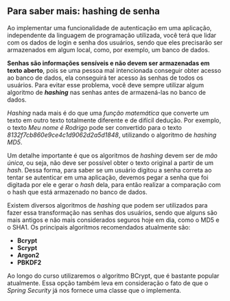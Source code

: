 ## Para saber mais: hashing de senha

Ao implementar uma funcionalidade de autenticação em uma aplicação, independente da linguagem de programação utilizada, você terá que lidar com os dados de login e senha dos usuários, sendo que eles precisarão ser armazenados em algum local, como, por exemplo, um banco de dados.

**Senhas são informações sensíveis e não devem ser armazenadas em texto aberto**, pois se uma pessoa mal intencionada conseguir obter acesso ao banco de dados, ela conseguirá ter acesso às senhas de todos os usuários. Para evitar esse problema, você deve sempre utilizar algum algoritmo de **_hashing_** nas senhas antes de armazená-las no banco de dados.

_Hashing_ nada mais é do que uma _função matemática_ que converte um texto em outro texto totalmente diferente e de difícil dedução. Por exemplo, o texto _Meu nome é Rodrigo_ pode ser convertido para o texto _8132f7cb860e9ce4c1d9062d2a5d1848_, utilizando o algoritmo de _hashing MD5_.

Um detalhe importante é que os algoritmos de _hashing_ devem ser de _mão única_, ou seja, não deve ser possível obter o texto original a partir de um _hash_. Dessa forma, para saber se um usuário digitou a senha correta ao tentar se autenticar em uma aplicação, devemos pegar a senha que foi digitada por ele e gerar o _hash_ dela, para então realizar a comparação com o hash que está armazenado no banco de dados.

Existem diversos algoritmos de _hashing_ que podem ser utilizados para fazer essa transformação nas senhas dos usuários, sendo que alguns são mais antigos e não mais considerados seguros hoje em dia, como o MD5 e o SHA1. Os principais algoritmos recomendados atualmente são:

- **Bcrypt**
- **Scrypt**
- **Argon2**
- **PBKDF2**

Ao longo do curso utilizaremos o algoritmo BCrypt, que é bastante popular atualmente. Essa opção também leva em consideração o fato de que o _Spring Security_ já nos fornece uma classe que o implementa.